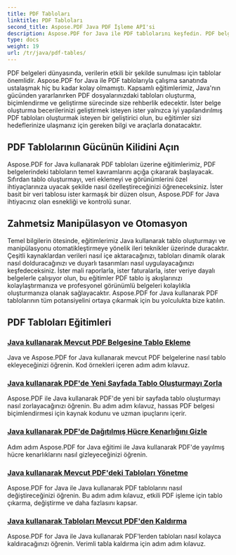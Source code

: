 ```yaml
---
title: PDF Tabloları
linktitle: PDF Tabloları
second_title: Aspose.PDF Java PDF İşleme API'si
description: Aspose.PDF for Java ile PDF tablolarını keşfedin. PDF belgelerinizde zahmetsizce tablolar oluşturun ve değiştirin.
type: docs
weight: 19
url: /tr/java/pdf-tables/
---
```


PDF belgeleri dünyasında, verilerin etkili bir şekilde sunulması için tablolar önemlidir. Aspose.PDF for Java ile PDF tablolarıyla çalışma sanatında ustalaşmak hiç bu kadar kolay olmamıştı. Kapsamlı eğitimlerimiz, Java'nın gücünden yararlanırken PDF dosyalarınızdaki tabloları oluşturma, biçimlendirme ve geliştirme sürecinde size rehberlik edecektir. İster belge oluşturma becerilerinizi geliştirmek isteyen ister yalnızca iyi yapılandırılmış PDF tabloları oluşturmak isteyen bir geliştirici olun, bu eğitimler sizi hedeflerinize ulaşmanız için gereken bilgi ve araçlarla donatacaktır.

## PDF Tablolarının Gücünün Kilidini Açın

Aspose.PDF for Java kullanarak PDF tabloları üzerine eğitimlerimiz, PDF belgelerindeki tabloların temel kavramlarını açığa çıkararak başlayacak. Sıfırdan tablo oluşturmayı, veri eklemeyi ve görünümlerini özel ihtiyaçlarınıza uyacak şekilde nasıl özelleştireceğinizi öğreneceksiniz. İster basit bir veri tablosu ister karmaşık bir düzen olsun, Aspose.PDF for Java ihtiyacınız olan esnekliği ve kontrolü sunar.

## Zahmetsiz Manipülasyon ve Otomasyon

Temel bilgilerin ötesinde, eğitimlerimiz Java kullanarak tablo oluşturmayı ve manipülasyonu otomatikleştirmeye yönelik ileri teknikler üzerinde duracaktır. Çeşitli kaynaklardan verileri nasıl içe aktaracağınızı, tabloları dinamik olarak nasıl dolduracağınızı ve duyarlı tasarımları nasıl uygulayacağınızı keşfedeceksiniz. İster mali raporlarla, ister faturalarla, ister veriye dayalı belgelerle çalışıyor olun, bu eğitimler PDF tablo iş akışlarınızı kolaylaştırmanıza ve profesyonel görünümlü belgeleri kolaylıkla oluşturmanıza olanak sağlayacaktır. Aspose.PDF for Java kullanarak PDF tablolarının tüm potansiyelini ortaya çıkarmak için bu yolculukta bize katılın.

## PDF Tabloları Eğitimleri
### [Java kullanarak Mevcut PDF Belgesine Tablo Ekleme](./add-table-in-existing-pdf-document-using-java/)
Java ve Aspose.PDF for Java kullanarak mevcut PDF belgelerine nasıl tablo ekleyeceğinizi öğrenin. Kod örnekleri içeren adım adım kılavuz.
### [Java kullanarak PDF'de Yeni Sayfada Tablo Oluşturmayı Zorla](./force-table-rendering-on-new-page-in-pdf-using-java/)
Aspose.PDF ile Java kullanarak PDF'de yeni bir sayfada tablo oluşturmayı nasıl zorlayacağınızı öğrenin. Bu adım adım kılavuz, hassas PDF belgesi biçimlendirmesi için kaynak kodunu ve uzman ipuçlarını içerir.
### [Java kullanarak PDF'de Dağıtılmış Hücre Kenarlığını Gizle](./hide-spanned-cell-border-in-pdf-using-java/)
Adım adım Aspose.PDF for Java eğitimi ile Java kullanarak PDF'de yayılmış hücre kenarlıklarını nasıl gizleyeceğinizi öğrenin.
### [Java kullanarak Mevcut PDF'deki Tabloları Yönetme](./manipulate-tables-in-existing-pdf-using-java/)
Aspose.PDF for Java ile Java kullanarak PDF tablolarını nasıl değiştireceğinizi öğrenin. Bu adım adım kılavuz, etkili PDF işleme için tablo çıkarma, değiştirme ve daha fazlasını kapsar.
### [Java kullanarak Tabloları Mevcut PDF'den Kaldırma](./remove-tables-from-existing-pdf-using-java/)
Aspose.PDF for Java ile Java kullanarak PDF'lerden tabloları nasıl kolayca kaldıracağınızı öğrenin. Verimli tabla kaldırma için adım adım kılavuz.